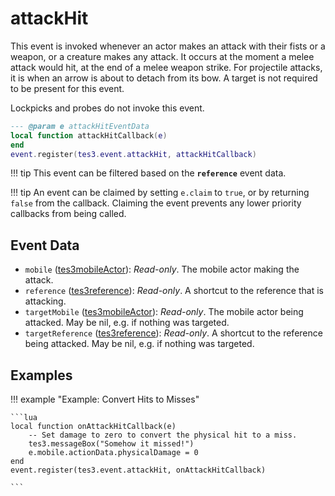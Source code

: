 # attackHit
<div class="search_terms" style="display: none">attackhit</div>

<!---
	This file is autogenerated. Do not edit this file manually. Your changes will be ignored.
	More information: https://github.com/MWSE/MWSE/tree/master/docs
-->

This event is invoked whenever an actor makes an attack with their fists or a weapon, or a creature makes any attack. It occurs at the moment a melee attack would hit, at the end of a melee weapon strike. For projectile attacks, it is when an arrow is about to detach from its bow. A target is not required to be present for this event.

Lockpicks and probes do not invoke this event.

```lua
--- @param e attackHitEventData
local function attackHitCallback(e)
end
event.register(tes3.event.attackHit, attackHitCallback)
```

!!! tip
	This event can be filtered based on the **`reference`** event data.

!!! tip
	An event can be claimed by setting `e.claim` to `true`, or by returning `false` from the callback. Claiming the event prevents any lower priority callbacks from being called.

## Event Data

* `mobile` ([tes3mobileActor](../../types/tes3mobileActor)): *Read-only*. The mobile actor making the attack.
* `reference` ([tes3reference](../../types/tes3reference)): *Read-only*. A shortcut to the reference that is attacking.
* `targetMobile` ([tes3mobileActor](../../types/tes3mobileActor)): *Read-only*. The mobile actor being attacked. May be nil, e.g. if nothing was targeted.
* `targetReference` ([tes3reference](../../types/tes3reference)): *Read-only*. A shortcut to the reference being attacked. May be nil, e.g. if nothing was targeted.

## Examples

!!! example "Example: Convert Hits to Misses"

	```lua
	local function onAttackHitCallback(e)
		-- Set damage to zero to convert the physical hit to a miss.
		tes3.messageBox("Somehow it missed!")
		e.mobile.actionData.physicalDamage = 0
	end
	event.register(tes3.event.attackHit, onAttackHitCallback)

	```

